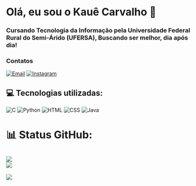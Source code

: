 # Olá, eu sou o Kauê Carvalho 👋
### Cursando Tecnologia da Informação pela Universidade Federal Rural do Semi-Árido (UFERSA), Buscando ser melhor, dia após dia!

### Contatos
[![Email](https://img.shields.io/badge/Gmail-D14836?style=for-the-badge&logo=gmail&logoColor=white)](https://mail.google.com/mail/u/0/?view=cm&fs=1&to=kauecarvalho2028@gmail.com)
[![Instagram](https://img.shields.io/badge/Instagram-E4405F?style=for-the-badge&logo=instagram&logoColor=white)](https://www.instagram.com/kaue_carvalho11_/?theme=dark)

## 💻 Tecnologias utilizadas:
![C](https://img.shields.io/badge/c-%2300599C.svg?style=for-the-badge&logo=c&logoColor=white) ![Python](https://img.shields.io/badge/python-3670A0?style=for-the-badge&logo=python&logoColor=ffdd54) ![HTML](https://img.shields.io/badge/html5-E34F26?style=for-the-badge&logo=html5&logoColor=white) ![CSS](https://img.shields.io/badge/css3-1572B6?style=for-the-badge&logo=css3&logoColor=white) ![Java](https://img.shields.io/badge/java-%23ED8B00.svg?style=for-the-badge&logo=java&logoColor=white)

# 📊 Status GitHub:
![](https://github-readme-streak-stats.herokuapp.com/?user=KaueCarvalho11&theme=dark&hide_border=true)<br/>
![](https://github-readme-stats.vercel.app/api/top-langs/?username=KaueCarvalho11&theme=dark&hide_border=false&include_all_commits=false&count_private=false&layout=compact)
---
[![](https://visitcount.itsvg.in/api?id=KaueCarvalho11&icon=3&color=4)](https://visitcount.itsvg.in)
